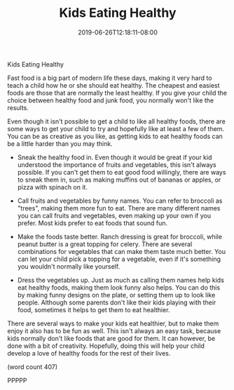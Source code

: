 ﻿---
title: "Kids Eating Healthy"
date: 2019-06-26T12:18:11-08:00
description: "Healthy Eating Tips for Web Success"
featured_image: "/images/Healthy Eating.jpg"
tags: ["Healthy Eating"]
---

Kids Eating Healthy

Fast food is a big part of modern life these days,
making it very hard to teach a child how he or she
should eat healthy.  The cheapest and easiest foods
are those that are normally the least healthy.  If 
you give your child the choice between healthy food
and junk food, you normally won't like the results.

Even though it isn't possible to get a child to like
all healthy foods, there are some ways to get your
child to try and hopefully like at least a few of
them.  You can be as creative as you like, as getting 
kids to eat healthy foods can be a little harder than
you may think.

-  Sneak the healthy food in.  Even though it would 
be great if your kid understood the importance of 
fruits and vegetables, this isn't always possible.
If you can't get them to eat good food willingly, 
there are ways to sneak them in, such as making 
muffins out of bananas or apples, or pizza with
spinach on it.

-  Call fruits and vegetables by funny names.  You
can refer to broccoli as "trees", making them 
more fun to eat.  There are many different names
you can call fruits and vegetables, even making up
your own if you prefer.  Most kids prefer to eat
foods that sound fun.

-  Make the foods taste better. Ranch dressing is
great for broccoli, while peanut butter is a great
topping for celery.  There are several combinations
for vegetables that can make them taste much
better.  You can let your child pick a topping
for a vegetable, even if it's something you wouldn't
normally like yourself.

-  Dress the vegetables up.  Just as much as calling
them names help kids eat healthy foods, making them
look funny also helps.  You can do this by making 
funny designs on the plate, or setting them up to
look like people.  Although some parents don't like
their kids playing with their food, sometimes it
helps to get them to eat healthier.

There are several ways to make your kids eat 
healthier, but to make them enjoy it also has to
be fun as well.  This isn't always an easy task, 
because kids normally don't like foods that are
good for them.  It can however, be done with a bit
of creativity.  Hopefully, doing this will help
your child develop a love of healthy foods for the
rest of their lives.

(word count 407)

PPPPP
